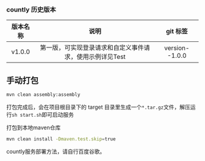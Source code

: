 ### countly 历史版本

| 版本名称 | 说明 | git 标签 |
| :---: | :---: | :---: |
|  v1.0.0 | 第一版，可实现登录请求和自定义事件请求，使用示例详见Test | version--1.0.0 |


## 手动打包

```bash
mvn clean assembly:assembly
```
打包完成后，会在项目根目录下的 target 目录里生成一个`*.tar.gz`文件，解压运行`sh start.sh`即可启动服务

打包到本地maven仓库
```bash
mvn clean install -Dmaven.test.skip=true
```


countly服务部署方法，请自行百度谷歌。